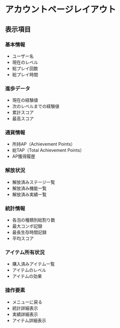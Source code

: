 # アカウントページレイアウト

## 表示項目

### 基本情報
- ユーザー名
- 現在のレベル
- 総プレイ回数
- 総プレイ時間

### 進歩データ
- 現在の経験値
- 次のレベルまでの経験値
- 累計スコア
- 最高スコア

### 通貨情報
- 所持AP（Achievement Points）
- 総TAP（Total Achievement Points）
- AP獲得履歴

### 解放状況
- 解放済みステージ一覧
- 解放済み機能一覧
- 解放済み実績一覧

### 統計情報
- 各泡の種類別総割り数
- 最大コンボ記録
- 最長生存時間記録
- 平均スコア

### アイテム所有状況
- 購入済みアイテム一覧
- アイテムのレベル
- アイテムの効果

### 操作要素
- メニューに戻る
- 統計詳細表示
- 実績詳細表示
- アイテム詳細表示
